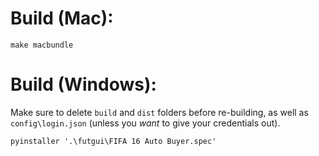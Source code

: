 # Build (Mac):
```
make macbundle
```

# Build (Windows):
Make sure to delete `build` and `dist` folders before re-building, as well as `config\login.json` (unless you *want* to give your credentials out).
```
pyinstaller '.\futgui\FIFA 16 Auto Buyer.spec'
```
